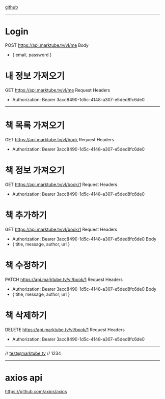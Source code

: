 [github](https://github.com/2woongjae/fc-js-project)

---

# Login
POST https://api.marktube.tv/vl/me
Body
- { email, password }

# 내 정보 가져오기
GET https://api.marktube.tv/vl/me
Request Headers
- Authorization: Bearer 3acc8490-1d5c-4148-a307-e5ded8fc6de0

---

# 책 목록 가져오기
GET https://api.marktube.tv/vl/book
Request Headers
- Authorization: Bearer 3acc8490-1d5c-4148-a307-e5ded8fc6de0

# 책 정보 가져오기
GET https://api.marktube.tv/vl/book/1
Request Headers
- Authorization: Bearer 3acc8490-1d5c-4148-a307-e5ded8fc6de0

# 책 추가하기
GET https://api.marktube.tv/vl/book/1
Request Headers
- Authorization: Bearer 3acc8490-1d5c-4148-a307-e5ded8fc6de0
Body
- { title, message, author, url }

# 책 수정하기
PATCH https://api.marktube.tv/vl/book/1
Request Headers
- Authorization: Bearer 3acc8490-1d5c-4148-a307-e5ded8fc6de0
Body
- { title, message, author, url }

# 책 삭제하기
DELETE https://api.marktube.tv/vl/book/1
Request Headers
- Authorization: Bearer 3acc8490-1d5c-4148-a307-e5ded8fc6de0

---

// test@marktube.tv
// 1234

---

# axios api
https://github.com/axios/axios

